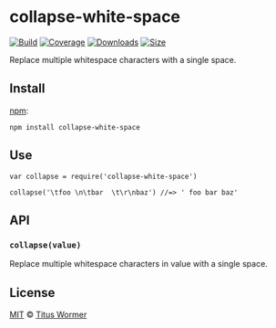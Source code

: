 collapse-white-space
====================

[![Build](https://img.shields.io/travis/wooorm/collapse-white-space.svg)](https://travis-ci.org/wooorm/collapse-white-space) [![Coverage](https://img.shields.io/codecov/c/github/wooorm/collapse-white-space.svg)](https://codecov.io/github/wooorm/collapse-white-space) [![Downloads](https://img.shields.io/npm/dm/collapse-white-space.svg)](https://www.npmjs.com/package/collapse-white-space) [![Size](https://img.shields.io/bundlephobia/minzip/collapse-white-space.svg)](https://bundlephobia.com/result?p=collapse-white-space)

Replace multiple whitespace characters with a single space.

Install
-------

[npm](https://docs.npmjs.com/cli/install):

    npm install collapse-white-space

Use
---

    var collapse = require('collapse-white-space')

    collapse('\tfoo \n\tbar  \t\r\nbaz') //=> ' foo bar baz'

API
---

### `collapse(value)`

Replace multiple whitespace characters in value with a single space.

License
-------

[MIT](license) © [Titus Wormer](https://wooorm.com)
